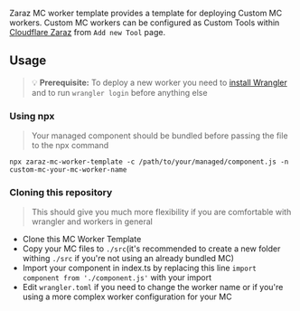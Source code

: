 Zaraz MC worker template provides a template for deploying Custom MC workers. Custom MC workers can be configured as Custom Tools within [Cloudflare Zaraz](https://dash.cloudflare.com/) from `Add new Tool` page.

## Usage

> 💡 **Prerequisite:** To deploy a new worker you need to [install Wrangler](https://developers.cloudflare.com/workers/wrangler/install-and-update/) and to run `wrangler login` before anything else

### Using npx

> Your managed component should be bundled before passing the file to the npx command

`npx zaraz-mc-worker-template -c /path/to/your/managed/component.js -n custom-mc-your-mc-worker-name`

### Cloning this repository

> This should give you much more flexibility if you are comfortable with wrangler and workers in general

- Clone this MC Worker Template
- Copy your MC files to `./src`(it's recommended to create a new folder withing `./src` if you're not using an already bundled MC)
- Import your component in index.ts by replacing this line `import component from './component.js'` with your import
- Edit `wrangler.toml` if you need to change the worker name or if you're using a more complex worker configuration for your MC
